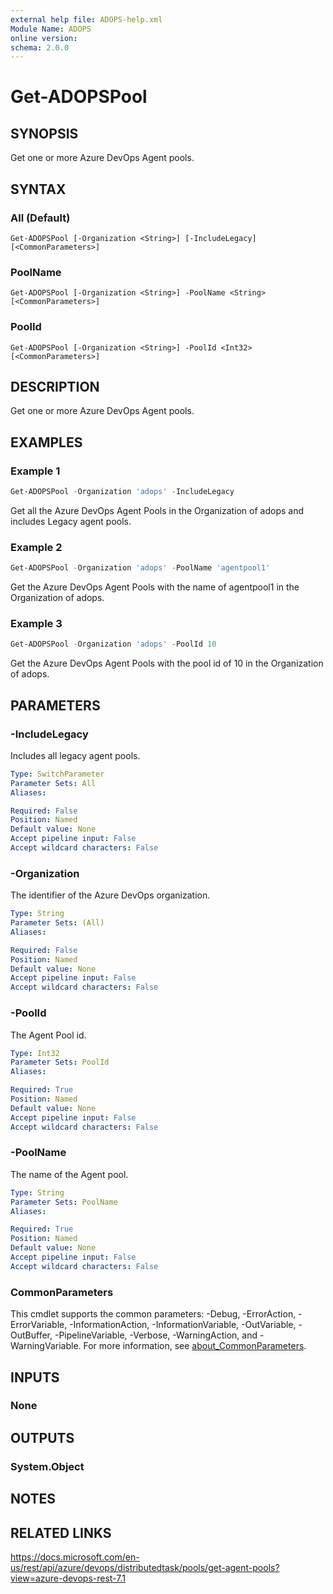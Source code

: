 ```yaml
---
external help file: ADOPS-help.xml
Module Name: ADOPS
online version:
schema: 2.0.0
---
```


# Get-ADOPSPool

## SYNOPSIS
Get one or more Azure DevOps Agent pools.

## SYNTAX

### All (Default)
```
Get-ADOPSPool [-Organization <String>] [-IncludeLegacy] [<CommonParameters>]
```

### PoolName
```
Get-ADOPSPool [-Organization <String>] -PoolName <String> [<CommonParameters>]
```

### PoolId
```
Get-ADOPSPool [-Organization <String>] -PoolId <Int32> [<CommonParameters>]
```

## DESCRIPTION
Get one or more Azure DevOps Agent pools.

## EXAMPLES

### Example 1
```powershell
Get-ADOPSPool -Organization 'adops' -IncludeLegacy
```

Get all the Azure DevOps Agent Pools in the Organization of adops and includes Legacy agent pools.

### Example 2
```powershell
Get-ADOPSPool -Organization 'adops' -PoolName 'agentpool1'
```

Get the Azure DevOps Agent Pools with the name of agentpool1 in the Organization of adops.

### Example 3
```powershell
Get-ADOPSPool -Organization 'adops' -PoolId 10
```

Get the Azure DevOps Agent Pools with the pool id of 10 in the Organization of adops.

## PARAMETERS

### -IncludeLegacy
Includes all legacy agent pools.

```yaml
Type: SwitchParameter
Parameter Sets: All
Aliases:

Required: False
Position: Named
Default value: None
Accept pipeline input: False
Accept wildcard characters: False
```

### -Organization
The identifier of the Azure DevOps organization.

```yaml
Type: String
Parameter Sets: (All)
Aliases:

Required: False
Position: Named
Default value: None
Accept pipeline input: False
Accept wildcard characters: False
```

### -PoolId
The Agent Pool id.

```yaml
Type: Int32
Parameter Sets: PoolId
Aliases:

Required: True
Position: Named
Default value: None
Accept pipeline input: False
Accept wildcard characters: False
```

### -PoolName
The name of the Agent pool.

```yaml
Type: String
Parameter Sets: PoolName
Aliases:

Required: True
Position: Named
Default value: None
Accept pipeline input: False
Accept wildcard characters: False
```

### CommonParameters
This cmdlet supports the common parameters: -Debug, -ErrorAction, -ErrorVariable, -InformationAction, -InformationVariable, -OutVariable, -OutBuffer, -PipelineVariable, -Verbose, -WarningAction, and -WarningVariable. For more information, see [about_CommonParameters](http://go.microsoft.com/fwlink/?LinkID=113216).

## INPUTS

### None

## OUTPUTS

### System.Object
## NOTES

## RELATED LINKS
https://docs.microsoft.com/en-us/rest/api/azure/devops/distributedtask/pools/get-agent-pools?view=azure-devops-rest-7.1